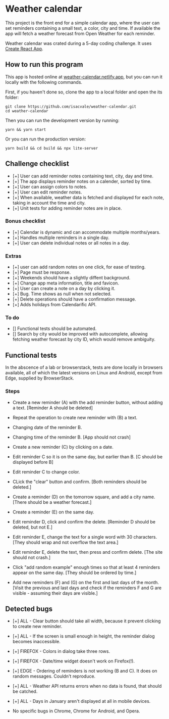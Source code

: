 # Weather calendar
This project is the front end for a simple calendar app, where the user can set reminders containing a small text, a color, city and time. If available the app will fetch a weather forecast from Open Weather for each reminder.

Weather calendar was crated during a 5-day coding challenge. It uses [Create React App](https://github.com/facebook/create-react-app).

## How to run this program
This app is hosted online at [weather-calendar.netlify.app](https://weather-calendar.netlify.app), but you can run it locally with the following commands.

First, if you haven't done so, clone the app to a local folder and open the its folder:
```
git clone https://github.com/isacvale/weather-calendar.git
cd weather-calendar
```
Then you can run the development version by running:
```
yarn && yarn start
```
Or you can run the production version:
```
yarn build && cd build && npx lite-server
```
## Challenge checklist
- [+] User can add reminder notes containing text, city, day and time.
- [+] The app displays reminder notes on a calender, sorted by time.
- [+] User can assign colors to notes.
- [+] User can edit reminder notes.
- [+] When available, weather data is fetched and displayed for each note, taking in account the time and city.
- [+] Unit tests for adding reminder notes are in place.

### Bonus checklist
- [+] Calendar is dynamic and can accommodate multiple months/years.
- [+] Handles multiple reminders in a single day.
- [+] User can delete individual notes or all notes in a day.

### Extras
- [+] user can add random notes on one click, for ease of testing.
- [+] Page must be response.
- [+] Weekends should have a slightly diffent background.
- [+] Change app meta information, title and favicon.
- [+] User can create a note on a day by clicking it.
- [+] Bug. Time shows as null when not selected.
- [+] Delete operations should have a confirmation message.
- [+] Adds holidays from Calendarific API.

### To do
- [] Functional tests should be automated.
- [] Search by city would be improved with autocomplete, allowing fetching weather forecast by city ID, which would remove ambiguity.

## Functional tests
In the abscence of a lab or browserstack, tests are done locally in browsers available, all of which the latest versions on Linux and Android, except from Edge, supplied by BrowserStack.
### Steps
- Create a new reminder (A) with the add reminder button, without adding a text.
[Reminder A should be deleted]

- Repeat the operation to create new reminder with (B) a text.
- Changing date of the reminder B.
- Changing time of the reminder B.
[App should not crash]

- Create a new reminder (C) by clicking on a date.
- Edit reminder C so it is on the same day, but earlier than B.
[C should be displayed before B]
- Edit reminder C to change color.
- CLick the "clear" button and confirm.
[Both reminders should be deleted.]

- Create a reminder (D) on the tomorrow square, and add a city name.
[There should be a weather forecast.]

- Create a reminder (E) on the same day.
- Edit reminder D, click and confirm the delete.
[Reminder D should be deleted, but not E.]

- Edit reminder E, change the text for a single word with 30 characters.
[They should wrap and not overflow the text area.]
- Edit reminder E, delete the text, then press and confirm delete.
[The site should not crash.]

- Click "add random example" enough times so that at least 4 reminders appear on the same day.
[They should be ordered by time.]

- Add new reminders (F) and (G) on the first and last days of the month.
[Visit the previous and last days and check if the reminders F and G are visible - assuming their days are visible.]

## Detected bugs
- [+] ALL - Clear button should take all width, because it prevent clicking to create new reminder.
- [+] ALL - If the screen is small enough in height, the reminder dialog becomes inaccessible.
- [+] FIREFOX - Colors in dialog take three rows.
- [+] FIREFOX - Date/time widget doesn't work on Firefox(!).
- [+] EDGE - Ordering of reminders is not working (B and C). It does on random messages. Couldn't reproduce.
- [+] ALL - Weather API returns errors when no data is found, that should be catched.
- [+] ALL - Days in January aren't displayed at all in mobile devices.

 - No specific bugs in Chrome, Chrome for Android, and Opera.

